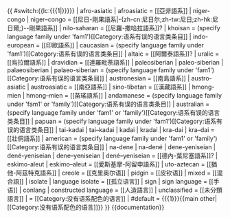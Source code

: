 {{
#switch:{{lc:{{{1|}}}}}
| afro-asiatic | afroasiatic = [[亞非語系]]
| niger-congo | niger–congo = [[尼日-剛果語系|-{zh-cn:尼日尔;zh-tw:尼日;zh-hk:尼日爾;}--剛果語系]]
| nilo-saharan = [[尼羅-撒哈拉語系]]?
| khoisan = (specify language family under 'fam1')[[Category:语系有误的语言类条目]]
| indo-european = [[印歐語系]]
| caucasian = (specify language family under 'fam1')[[Category:语系有误的语言类条目]]
| altaic = [[阿爾泰語系]]?
| uralic = [[烏拉爾語系]]
| dravidian = [[達羅毗荼語系]]
| paleosiberian | paleo-siberian | palaeosiberian | palaeo-siberian = (specify language family under 'fam1')[[Category:语系有误的语言类条目]]
| austronesian = [[南島語系]]
| austro-asiatic | austroasiatic = [[南亞語系]]
| sino-tibetan = [[漢藏語系]]
| hmong-mien | hmong–mien = [[苗瑤語系]]
| andamanese = (specify language family under 'fam1' or 'family')[[Category:语系有误的语言类条目]]
| australian = (specify language family under 'fam1' or 'family')[[Category:语系有误的语言类条目]]
| papuan = (specify language family under 'fam1')[[Category:语系有误的语言类条目]]
| tai-kadai | tai–kadai | kadai | kradai | kra-dai | kra–dai = [[壯侗語系]]
| american = (specify language family under 'fam1' or 'family')[[Category:语系有误的语言类条目]]
| na-dene | na-dené | dene-yeniseian | dené-yeniseian | dene–yeniseian | dené–yeniseian = [[德內-葉尼塞語系]]?
| eskimo-aleut | eskimo–aleut = [[愛斯基摩-阿留申語系]]
| uto-aztecan = [[猶他-阿茲特克語系]]
| creole = [[克里奥尔语]]
| pidgin = [[皮钦语]]
| mixed = [[混合語]]
| isolate | language isolate = [[孤立语言]]
| sign | sign language = [[手语]]
| conlang | constructed language = [[人造語言]]
| unclassified = [[未分類語言]]
| = <includeonly>[[Category:没有语系配色的语言]]</includeonly>
| #default = {{{1}}}<includeonly>{{main other|[[Category:没有语系配色的语言]]}}</includeonly>
}}<noinclude>
{{documentation}}
</noinclude>